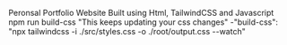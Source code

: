 Peronsal Portfolio Website
Built using Html, TailwindCSS and Javascript
npm run build-css "This keeps updating your css changes"
    -"build-css": "npx tailwindcss -i ./src/styles.css -o ./root/output.css --watch"